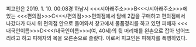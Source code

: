 피고인은 2019. 1. 10. 00:08경 하남시 <<<시아래주소>>>B<<</시아래주소>>>에 있는 <<<편의점>>>C<<</편의점>>>편의점에서 담배 2갑을 구매하고 편의점에서 나갔다가 다시 위 편의점 안으로 들어와서 창고에서 물품정리를 하고 있던 피해자 <<<내국인이름>>>D<<</내국인이름>>>(여, 40세)의 뒷 머리채를 왼손으로 잡아 넘어뜨리려고 하고 피해자의 목을 오른손으로 졸랐다.
이로써 피고인은 피해자를 폭행하였다.